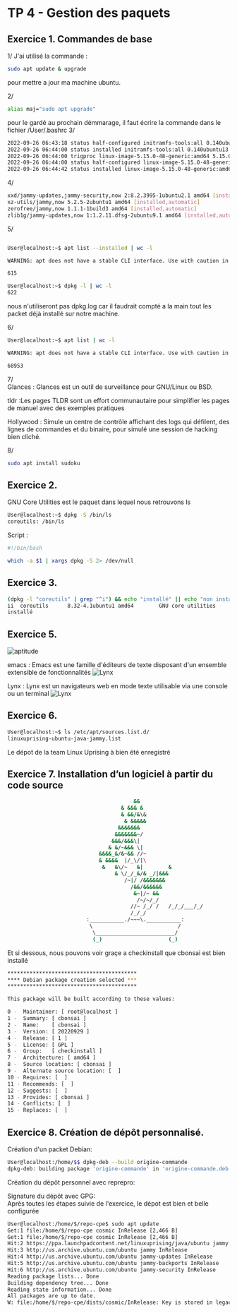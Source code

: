 # TP 4 - Gestion des paquets

## Exercice 1. Commandes de base  

1/ J'ai utilisé la commande : 
```bash 
sudo apt update & upgrade
```
pour mettre a jour ma machine ubuntu.

2/
```bash 
alias maj="sudo apt upgrade"
```
pour le gardé au prochain démmarage, il faut écrire la commande dans le fichier /User/.bashrc
3/
```bash 
2022-09-26 06:43:18 status half-configured initramfs-tools:all 0.140ubuntu13
2022-09-26 06:44:00 status installed initramfs-tools:all 0.140ubuntu13
2022-09-26 06:44:00 trigproc linux-image-5.15.0-48-generic:amd64 5.15.0-48.54 <none>
2022-09-26 06:44:00 status half-configured linux-image-5.15.0-48-generic:amd64 5.15.0-48.54
2022-09-26 06:44:42 status installed linux-image-5.15.0-48-generic:amd64 5.15.0-48.54
```

4/
```bash
xxd/jammy-updates,jammy-security,now 2:8.2.3995-1ubuntu2.1 amd64 [installed,automatic]
xz-utils/jammy,now 5.2.5-2ubuntu1 amd64 [installed,automatic]
zerofree/jammy,now 1.1.1-1build3 amd64 [installed,automatic]
zlib1g/jammy-updates,now 1:1.2.11.dfsg-2ubuntu9.1 amd64 [installed,automatic]zstd/jammy,now 1.4.8+dfsg-3build1 amd64 [installed,automatic]
```

5/
```bash

User@localhost:~$ apt list --installed | wc -l

WARNING: apt does not have a stable CLI interface. Use with caution in scripts.

615
```
```bash
User@localhost:~$ dpkg -l | wc -l
622
```
nous n'utiliseront pas dpkg.log car il faudrait compté a la main tout les packet déjà installé sur notre machine.

6/
```bash
User@localhost:~$ apt list | wc -l

WARNING: apt does not have a stable CLI interface. Use with caution in scripts.

68953
```

7/   
Glances : Glances est un outil de surveillance pour GNU/Linux ou BSD.  

tldr :Les pages TLDR sont un effort communautaire pour simplifier les pages de manuel avec des exemples pratiques  

Hollywood : Simule un centre de contrôle affichant des logs qui défilent, des lignes de commandes et du binaire, pour simulé une session de hacking bien cliché.  

8/
```bash
sudo apt install sudoku
```

## Exercice 2.
GNU Core Utilities est le paquet dans lequel nous retrouvons ls
```bash
User@localhost:~$ dpkg -S /bin/ls
coreutils: /bin/ls
```
Script : 
```bash
#!/bin/bash

which -a $1 | xargs dpkg -S 2> /dev/null
```
 ## Exercice 3.

```bash
(dpkg -l "coreutils" | grep "^i") && echo "installé" || echo "non installé"
ii  coreutils      8.32-4.1ubuntu1 amd64        GNU core utilities
installé
```

 ## Exercice 5.

![aptitude](./Capture%20d%E2%80%99%C3%A9cran%202022-09-29%20082339.jpg)


emacs : Emacs est une famille d'éditeurs de texte disposant d'un ensemble extensible de fonctionnalités
![Lynx](Capture%20d’écran%202022-09-29%20083842.jpg)

Lynx : Lynx est un navigateurs web en mode texte utilisable via une console ou un terminal
![Lynx](Capture%20d’écran%202022-09-29%20083712.jpg)

 ## Exercice 6.
```bash
User@localhost:~$ ls /etc/apt/sources.list.d/
linuxuprising-ubuntu-java-jammy.list
```
Le dépot de la team Linux Uprising à bien été enregistré

## Exercice 7. Installation d’un logiciel à partir du code source

```bash
                                        &&
                                    & &&& &
                                    & &&/&\&
                                     & &&&&&
                                   &&&&&&&
                                  &&&&&&&~/
                                 &&&/&&&\|
                                & &/~&&& \|
                             &&&&_&/&~&& //~
                             & &&&&  |/_\/|\
                              &   &\/~   &|        &
                                  & \/_/_&/& _/|&&&
                                     /~|/ /&&&&&&&
                                       /&&/&&&&&&
                                        &~|/~ &&
                                         /~/~/_/                    
                                       //~ /_/ /   /_/_/___/_/   
                                       /_/_/    
                         :___________./~~~\.___________:
                          \                           / 
                           \_________________________/ 
                           (_)                     (_)

```

Et si dessous, nous pouvons voir graçe a checkinstall que cbonsai est bien installé
```bash
*****************************************
**** Debian package creation selected ***
*****************************************

This package will be built according to these values: 

0 -  Maintainer: [ root@localhost ]
1 -  Summary: [ cbonsai ]
2 -  Name:    [ cbonsai ]
3 -  Version: [ 20220929 ]
4 -  Release: [ 1 ]
5 -  License: [ GPL ]
6 -  Group:   [ checkinstall ]
7 -  Architecture: [ amd64 ]
8 -  Source location: [ cbonsai ]
9 -  Alternate source location: [  ]
10 - Requires: [  ]
11 - Recommends: [  ]
12 - Suggests: [  ]
13 - Provides: [ cbonsai ]
14 - Conflicts: [  ]
15 - Replaces: [  ]
```

## Exercice 8. Création de dépôt personnalisé.

Création d'un packet Debian:
```bash
User@localhost:/home/$$ dpkg-deb --build origine-commande
dpkg-deb: building package 'origine-commande' in 'origine-commande.deb'.
```
Création du dépôt personnel avec reprepro:




Signature du dépôt avec GPG:  
Après toutes les étapes suivie de l'exercice, le dépot est bien et belle configurée 
```bash
User@localhost:/home/$/repo-cpe$ sudo apt update
Get:1 file:/home/$/repo-cpe cosmic InRelease [2,466 B]
Get:1 file:/home/$/repo-cpe cosmic InRelease [2,466 B]
Hit:2 https://ppa.launchpadcontent.net/linuxuprising/java/ubuntu jammy InRelease
Hit:3 http://us.archive.ubuntu.com/ubuntu jammy InRelease
Hit:4 http://us.archive.ubuntu.com/ubuntu jammy-updates InRelease
Hit:5 http://us.archive.ubuntu.com/ubuntu jammy-backports InRelease
Hit:6 http://us.archive.ubuntu.com/ubuntu jammy-security InRelease
Reading package lists... Done
Building dependency tree... Done
Reading state information... Done
All packages are up to date.
W: file:/home/$/repo-cpe/dists/cosmic/InRelease: Key is stored in legacy trusted.gpg keyring (/etc/apt/trusted.gpg), see the DEPRECATION section in apt-key(8) for details.
```

